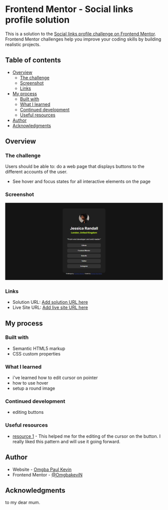 # Frontend Mentor - Social links profile solution

This is a solution to the [Social links profile challenge on Frontend Mentor](https://www.frontendmentor.io/challenges/social-links-profile-UG32l9m6dQ). Frontend Mentor challenges help you improve your coding skills by building realistic projects. 

## Table of contents

- [Overview](#overview)
  - [The challenge](#the-challenge)
  - [Screenshot](#screenshot)
  - [Links](#links)
- [My process](#my-process)
  - [Built with](#built-with)
  - [What I learned](#what-i-learned)
  - [Continued development](#continued-development)
  - [Useful resources](#useful-resources)
- [Author](#author)
- [Acknowledgments](#acknowledgments)


## Overview

### The challenge

Users should be able to: do a web page that displays buttons to the different accounts of the user.

- See hover and focus states for all interactive elements on the page

### Screenshot

![screenshot of page](./screencapture.png)



### Links

- Solution URL: [Add solution URL here](https://your-solution-url.com)
- Live Site URL: [Add live site URL here](https://your-live-site-url.com)

## My process

### Built with

- Semantic HTML5 markup
- CSS custom properties


### What I learned

- i've learned how to edit cursor on pointer
- how to use hover
- setup a round image

### Continued development
- editing buttons 

### Useful resources

- [ resource 1](https://chatgpt.com/share/6727ccad-356c-8005-bb2e-dbb5fc0c7df9) - This helped me for the editing of the cursor on the button. I really liked this pattern and will use it going forward.


## Author

- Website - [Omgba Paul Kevin](https://www.your-site.com)
- Frontend Mentor - [@OmgbakeviN](https://www.frontendmentor.io/profile/OmgbakeviN)


## Acknowledgments

to my dear mum.